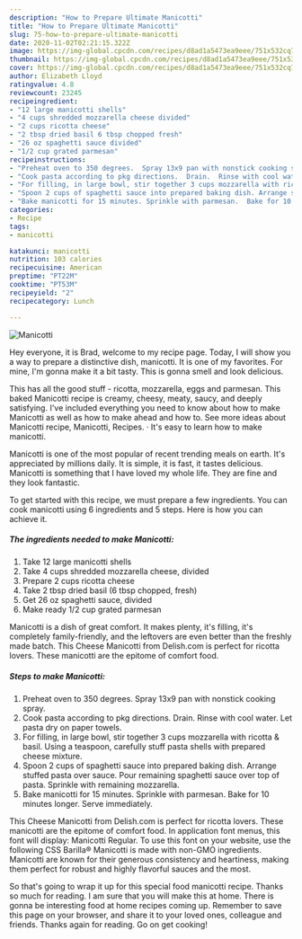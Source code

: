```yaml
---
description: "How to Prepare Ultimate Manicotti"
title: "How to Prepare Ultimate Manicotti"
slug: 75-how-to-prepare-ultimate-manicotti
date: 2020-11-02T02:21:15.322Z
image: https://img-global.cpcdn.com/recipes/d8ad1a5473ea9eee/751x532cq70/manicotti-recipe-main-photo.jpg
thumbnail: https://img-global.cpcdn.com/recipes/d8ad1a5473ea9eee/751x532cq70/manicotti-recipe-main-photo.jpg
cover: https://img-global.cpcdn.com/recipes/d8ad1a5473ea9eee/751x532cq70/manicotti-recipe-main-photo.jpg
author: Elizabeth Lloyd
ratingvalue: 4.8
reviewcount: 23245
recipeingredient:
- "12 large manicotti shells"
- "4 cups shredded mozzarella cheese divided"
- "2 cups ricotta cheese"
- "2 tbsp dried basil 6 tbsp chopped fresh"
- "26 oz spaghetti sauce divided"
- "1/2 cup grated parmesan"
recipeinstructions:
- "Preheat oven to 350 degrees.  Spray 13x9 pan with nonstick cooking spray."
- "Cook pasta according to pkg directions.  Drain.  Rinse with cool water.  Let pasta dry on paper towels."
- "For filling, in large bowl, stir together 3 cups mozzarella with ricotta &amp; basil.  Using a teaspoon, carefully stuff pasta shells with prepared cheese mixture."
- "Spoon 2 cups of spaghetti sauce into prepared baking dish. Arrange stuffed pasta over sauce.  Pour remaining spaghetti sauce over top of pasta.  Sprinkle with remaining mozzarella."
- "Bake manicotti for 15 minutes. Sprinkle with parmesan.  Bake for 10 minutes longer.  Serve immediately."
categories:
- Recipe
tags:
- manicotti

katakunci: manicotti 
nutrition: 103 calories
recipecuisine: American
preptime: "PT22M"
cooktime: "PT53M"
recipeyield: "2"
recipecategory: Lunch

---
```



![Manicotti](https://img-global.cpcdn.com/recipes/d8ad1a5473ea9eee/751x532cq70/manicotti-recipe-main-photo.jpg)

Hey everyone, it is Brad, welcome to my recipe page. Today, I will show you a way to prepare a distinctive dish, manicotti. It is one of my favorites. For mine, I'm gonna make it a bit tasty. This is gonna smell and look delicious.

This has all the good stuff - ricotta, mozzarella, eggs and parmesan. This baked Manicotti recipe is creamy, cheesy, meaty, saucy, and deeply satisfying. I&#39;ve included everything you need to know about how to make Manicotti as well as how to make ahead and how to. See more ideas about Manicotti recipe, Manicotti, Recipes. · It&#39;s easy to learn how to make manicotti.

Manicotti is one of the most popular of recent trending meals on earth. It's appreciated by millions daily. It is simple, it is fast, it tastes delicious. Manicotti is something that I have loved my whole life. They are fine and they look fantastic.


To get started with this recipe, we must prepare a few ingredients. You can cook manicotti using 6 ingredients and 5 steps. Here is how you can achieve it.

<!--inarticleads1-->

##### The ingredients needed to make Manicotti:

1. Take 12 large manicotti shells
1. Take 4 cups shredded mozzarella cheese, divided
1. Prepare 2 cups ricotta cheese
1. Take 2 tbsp dried basil (6 tbsp chopped, fresh)
1. Get 26 oz spaghetti sauce, divided
1. Make ready 1/2 cup grated parmesan


Manicotti is a dish of great comfort. It makes plenty, it&#39;s filling, it&#39;s completely family-friendly, and the leftovers are even better than the freshly made batch. This Cheese Manicotti from Delish.com is perfect for ricotta lovers. These manicotti are the epitome of comfort food. 

<!--inarticleads2-->

##### Steps to make Manicotti:

1. Preheat oven to 350 degrees.  Spray 13x9 pan with nonstick cooking spray.
1. Cook pasta according to pkg directions.  Drain.  Rinse with cool water.  Let pasta dry on paper towels.
1. For filling, in large bowl, stir together 3 cups mozzarella with ricotta &amp; basil.  Using a teaspoon, carefully stuff pasta shells with prepared cheese mixture.
1. Spoon 2 cups of spaghetti sauce into prepared baking dish. Arrange stuffed pasta over sauce.  Pour remaining spaghetti sauce over top of pasta.  Sprinkle with remaining mozzarella.
1. Bake manicotti for 15 minutes. Sprinkle with parmesan.  Bake for 10 minutes longer.  Serve immediately.


This Cheese Manicotti from Delish.com is perfect for ricotta lovers. These manicotti are the epitome of comfort food. In application font menus, this font will display: Manicotti Regular. To use this font on your website, use the following CSS Barilla® Manicotti is made with non-GMO ingredients. Manicotti are known for their generous consistency and heartiness, making them perfect for robust and highly flavorful sauces and the most. 

So that's going to wrap it up for this special food manicotti recipe. Thanks so much for reading. I am sure that you will make this at home. There is gonna be interesting food at home recipes coming up. Remember to save this page on your browser, and share it to your loved ones, colleague and friends. Thanks again for reading. Go on get cooking!
